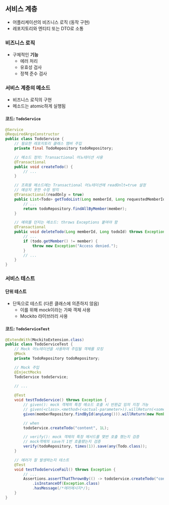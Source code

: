 ## 서비스 계층
- 어플리케이션의 비즈니스 로직 (동작 구현)
- 레포지토리와 엔티티 또는 DTO로 소통
### 비즈니스 로직
- 구체적인 **기능**
    - 에러 처리
    - 유효성 검사
    - 정책 준수 검사
### 서비스 계층의 메소드
- 비즈니스 로직의 구현
- 메소드는 atomic하게 실행됨
#### 코드: `TodoService`
```java
@Service
@RequiredArgsConstructor
public class TodoService {
    // 필요한 레포지토리 클래스 멤버 주입
    private final TodoRepository todoRepository;

    // 메소드 정의: Transactional 어노테이션 사용
    @Transactional
    public void createTodo() {
        // ...
    }

    // 조회용 메소드에는 Transactional 어노테이션에 readOnlt=true 설정
    // 예상치 못한 수정 방지
    @Transactional(readOnly = true)
    public List<Todo> getTodoList(Long memberId, Long requestedMemberId) throws Exception{
        // ...
        return todoRepository.findAllByMember(member);
    }

    // 예외를 던지는 메소드: throws Exceptions 붙여야 함
    @Transactional
    public void deleteTodo(Long memberId, Long todoId) throws Exception {
        // ...
        if (todo.getMember() != member) {
            throw new Exception("Access denied.");
        }
        // ...
    }
}
```
### 서비스 테스트
#### 단위 테스트
- 단독으로 테스트 (다른 클래스에 의존하지 않음)
    - 이를 위해 mock이라는 가짜 객체 사용
    - Mockito 라이브러리 사용
#### 코드: `TodoServiceTest`
```java
@ExtendWith(MockitoExtension.class)
public class TodoServiceTest {
    // Mock 어노테이션을 사용하여 주입될 객체를 모킹
    @Mock
    private TodoRepository todoRepository;

    // Mock 주입
    @InjectMocks
    TodoService todoService;
    
    // ...

    @Test
    void testTodoService() throws Exception {
        // given(): mock 객체의 특정 메소드 호출 시 반환값 임의 지정 가능
        // given(<class>.<method>(<actual-parameter>)).willReturn(<something>)
        given(memberRepository.findById(anyLong())).willReturn(new Member());

        // when
        todoService.createTodo("content", 1L);

        // verify(): mock 객체의 특정 메서드를 몇번 호출 했는지 검증
        // mock객체의 save가 1번 호출됐는지 검증
        verify(todoRepository, times(1)).save(any(Todo.class));
    }

    // 에러가 잘 발생하는지 테스트
    @Test
    void testTodoServiceFail() throws Exception {
        // ...
        Assertions.assertThatThrownBy(() -> todoService.createTodo("content", 1L))
            .isInstanceOf(Exception.class)
            .hasMessage(/*에러메시지*/);
    }
}
```

